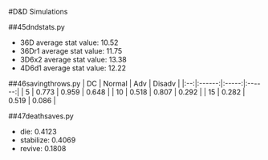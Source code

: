 #D&D Simulations

##45dndstats.py
* 36D average stat value: 10.52
* 36Dr1 average stat value: 11.75
* 3D6x2 average stat value: 13.38
* 4D6d1 average stat value: 12.22

##46savingthrows.py
| DC | Normal | Adv   | Disadv |
|:--:|:------:|:-----:|:------:|
| 5  | 0.773  | 0.959 | 0.648  |
| 10 | 0.518  | 0.807 | 0.292  |
| 15 | 0.282  | 0.519 | 0.086  |

##47deathsaves.py
* die: 0.4123
* stabilize: 0.4069
* revive: 0.1808

